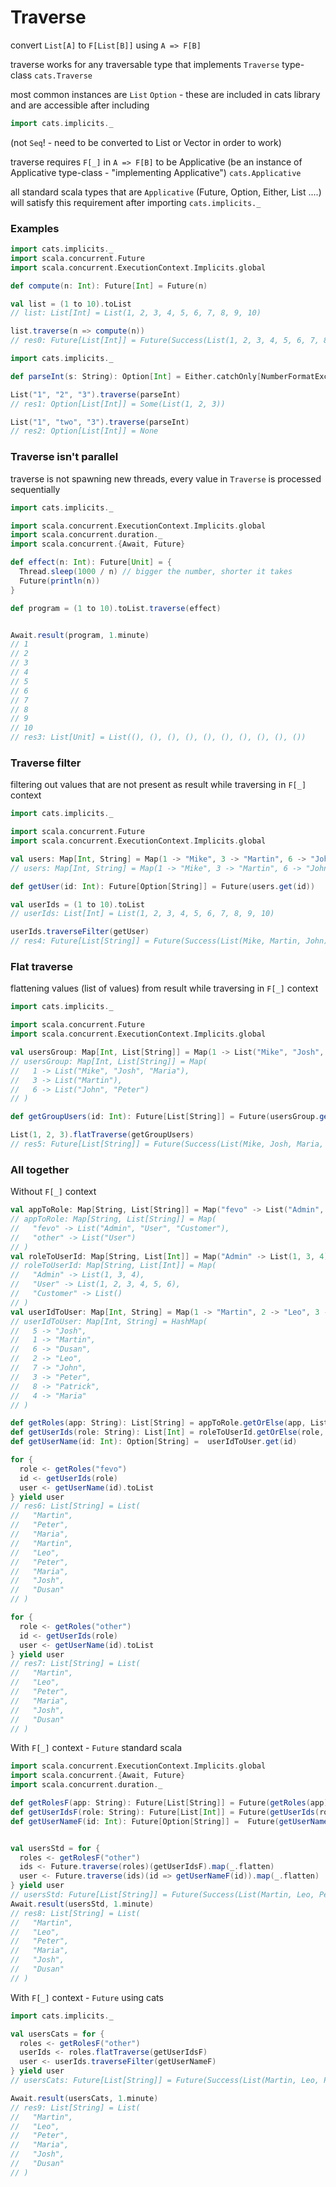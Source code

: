 # Traverse

convert `List[A]` to `F[List[B]]` using `A => F[B]`

traverse works for any traversable type that implements `Traverse` type-class `cats.Traverse`

most common instances are `List` `Option` - these are included in cats library and are accessible after including
```scala
import cats.implicits._
```

(not `Seq`! - need to be converted to List or Vector in order to work)

traverse requires `F[_]` in `A => F[B]` to be Applicative (be an instance of Applicative type-class - "implementing Applicative") `cats.Applicative`

all standard scala types that are `Applicative` (Future, Option, Either, List ....) will satisfy this requirement after importing `cats.implicits._`


### Examples
```scala
import cats.implicits._
import scala.concurrent.Future  
import scala.concurrent.ExecutionContext.Implicits.global

def compute(n: Int): Future[Int] = Future(n)

val list = (1 to 10).toList
// list: List[Int] = List(1, 2, 3, 4, 5, 6, 7, 8, 9, 10)

list.traverse(n => compute(n))
// res0: Future[List[Int]] = Future(Success(List(1, 2, 3, 4, 5, 6, 7, 8, 9, 10)))
``` 

```scala
import cats.implicits._  

def parseInt(s: String): Option[Int] = Either.catchOnly[NumberFormatException](s.toInt).toOption

List("1", "2", "3").traverse(parseInt)
// res1: Option[List[Int]] = Some(List(1, 2, 3))

List("1", "two", "3").traverse(parseInt)
// res2: Option[List[Int]] = None
```

### Traverse isn't parallel

traverse is not spawning new threads, every value in `Traverse` is processed sequentially 

```scala
import cats.implicits._

import scala.concurrent.ExecutionContext.Implicits.global
import scala.concurrent.duration._
import scala.concurrent.{Await, Future}

def effect(n: Int): Future[Unit] = {
  Thread.sleep(1000 / n) // bigger the number, shorter it takes
  Future(println(n))
}

def program = (1 to 10).toList.traverse(effect)


Await.result(program, 1.minute)
// 1
// 2
// 3
// 4
// 5
// 6
// 7
// 8
// 9
// 10
// res3: List[Unit] = List((), (), (), (), (), (), (), (), (), ())
```

### Traverse filter

filtering out values that are not present as result while traversing in `F[_]` context

```scala
import cats.implicits._

import scala.concurrent.Future
import scala.concurrent.ExecutionContext.Implicits.global

val users: Map[Int, String] = Map(1 -> "Mike", 3 -> "Martin", 6 -> "John")
// users: Map[Int, String] = Map(1 -> "Mike", 3 -> "Martin", 6 -> "John")

def getUser(id: Int): Future[Option[String]] = Future(users.get(id))

val userIds = (1 to 10).toList
// userIds: List[Int] = List(1, 2, 3, 4, 5, 6, 7, 8, 9, 10)

userIds.traverseFilter(getUser)
// res4: Future[List[String]] = Future(Success(List(Mike, Martin, John)))
```

### Flat traverse

flattening values (list of values) from result while traversing in `F[_]` context

```scala
import cats.implicits._

import scala.concurrent.Future
import scala.concurrent.ExecutionContext.Implicits.global

val usersGroup: Map[Int, List[String]] = Map(1 -> List("Mike", "Josh", "Maria"), 3 -> List("Martin"), 6 -> List("John", "Peter"))
// usersGroup: Map[Int, List[String]] = Map(
//   1 -> List("Mike", "Josh", "Maria"),
//   3 -> List("Martin"),
//   6 -> List("John", "Peter")
// )

def getGroupUsers(id: Int): Future[List[String]] = Future(usersGroup.getOrElse(id, List.empty))

List(1, 2, 3).flatTraverse(getGroupUsers)
// res5: Future[List[String]] = Future(Success(List(Mike, Josh, Maria, Martin)))
```

### All together

Without `F[_]` context
```scala
val appToRole: Map[String, List[String]] = Map("fevo" -> List("Admin", "User", "Customer"), "other" -> List("User"))
// appToRole: Map[String, List[String]] = Map(
//   "fevo" -> List("Admin", "User", "Customer"),
//   "other" -> List("User")
// )
val roleToUserId: Map[String, List[Int]] = Map("Admin" -> List(1, 3, 4), "User" -> List(1, 2, 3, 4, 5, 6), "Customer" -> List.empty)
// roleToUserId: Map[String, List[Int]] = Map(
//   "Admin" -> List(1, 3, 4),
//   "User" -> List(1, 2, 3, 4, 5, 6),
//   "Customer" -> List()
// )
val userIdToUser: Map[Int, String] = Map(1 -> "Martin", 2 -> "Leo", 3 -> "Peter", 4 -> "Maria", 5 -> "Josh", 6 -> "Dusan", 7 -> "John", 8 -> "Patrick")
// userIdToUser: Map[Int, String] = HashMap(
//   5 -> "Josh",
//   1 -> "Martin",
//   6 -> "Dusan",
//   2 -> "Leo",
//   7 -> "John",
//   3 -> "Peter",
//   8 -> "Patrick",
//   4 -> "Maria"
// )

def getRoles(app: String): List[String] = appToRole.getOrElse(app, List.empty)
def getUserIds(role: String): List[Int] = roleToUserId.getOrElse(role, List.empty)
def getUserName(id: Int): Option[String] =  userIdToUser.get(id)

for {
  role <- getRoles("fevo")
  id <- getUserIds(role)
  user <- getUserName(id).toList
} yield user
// res6: List[String] = List(
//   "Martin",
//   "Peter",
//   "Maria",
//   "Martin",
//   "Leo",
//   "Peter",
//   "Maria",
//   "Josh",
//   "Dusan"
// )

for {
  role <- getRoles("other")
  id <- getUserIds(role)
  user <- getUserName(id).toList
} yield user
// res7: List[String] = List(
//   "Martin",
//   "Leo",
//   "Peter",
//   "Maria",
//   "Josh",
//   "Dusan"
// )
```

With `F[_]` context - `Future` standard scala
```scala
import scala.concurrent.ExecutionContext.Implicits.global
import scala.concurrent.{Await, Future}
import scala.concurrent.duration._

def getRolesF(app: String): Future[List[String]] = Future(getRoles(app))
def getUserIdsF(role: String): Future[List[Int]] = Future(getUserIds(role))
def getUserNameF(id: Int): Future[Option[String]] =  Future(getUserName(id))


val usersStd = for {
  roles <- getRolesF("other")
  ids <- Future.traverse(roles)(getUserIdsF).map(_.flatten)
  user <- Future.traverse(ids)(id => getUserNameF(id)).map(_.flatten)
} yield user
// usersStd: Future[List[String]] = Future(Success(List(Martin, Leo, Peter, Maria, Josh, Dusan)))
Await.result(usersStd, 1.minute)
// res8: List[String] = List(
//   "Martin",
//   "Leo",
//   "Peter",
//   "Maria",
//   "Josh",
//   "Dusan"
// )
```

With `F[_]` context - `Future` using cats
```scala
import cats.implicits._

val usersCats = for {
  roles <- getRolesF("other") 
  userIds <- roles.flatTraverse(getUserIdsF)
  user <- userIds.traverseFilter(getUserNameF)
} yield user
// usersCats: Future[List[String]] = Future(Success(List(Martin, Leo, Peter, Maria, Josh, Dusan)))

Await.result(usersCats, 1.minute)
// res9: List[String] = List(
//   "Martin",
//   "Leo",
//   "Peter",
//   "Maria",
//   "Josh",
//   "Dusan"
// )
```